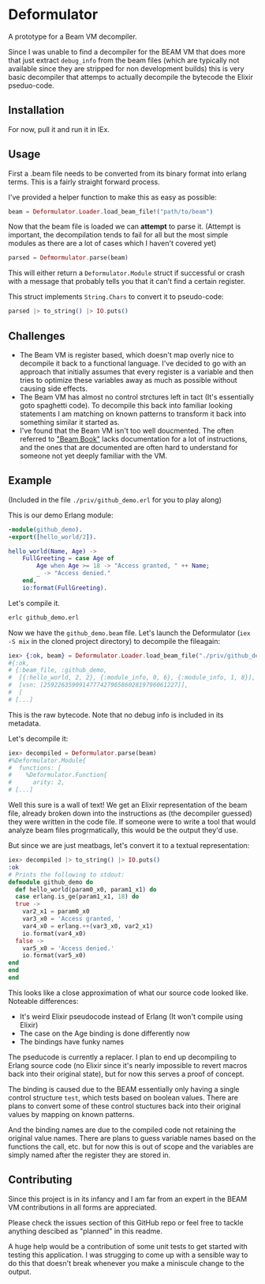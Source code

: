 # Deformulator

A prototype for a Beam VM decompiler.

Since I was unable to find a decompiler for the BEAM VM that does more that just extract `debug_info` from the beam files (which are typically not available since they are stripped for non development builds) this is very basic decompiler that attemps to actually decompile the bytecode the Elixir pseduo-code.

## Installation

For now, pull it and run it in IEx.

## Usage

First a .beam file needs to be converted from its binary format into erlang terms. This is a fairly straight forward process.

I've provided a helper function to make this as easy as possible:

```elixir
beam = Deformulator.Loader.load_beam_file!("path/to/beam")
```

Now that the beam file is loaded we can **attempt** to parse it. (Attempt is important, the decompilation tends to fail for all but the most simple modules as there are a lot of cases which I haven't covered yet)

```elixir
parsed = Defmormulator.parse(beam)
```

This will either return a `Deformulator.Module` struct if successful or crash with a message that probably tells you that it can't find a certain register.

This struct implements `String.Chars` to convert it to pseudo-code:

```elixir
parsed |> to_string() |> IO.puts()
```

## Challenges

* The Beam VM is register based, which doesn't map overly nice to decompile it back to a functional language. I've decided to go with an approach that initially assumes that every register is a variable and then tries to optimize these variables away as much as possible without causing side effects.
* The Beam VM has almost no control strctures left in tact (It's essentially goto spaghetti code). To decompile this back into familiar looking statements I am matching on known patterns to transform it back into something similar it started as.
* I've found that the Beam VM isn't too well doucmented. The often referred to ["Beam Book"](https://blog.stenmans.org/theBeamBook/#AP-Instructions) lacks documentation for a lot of instructions, and the ones that are documented are often hard to understand for someone not yet deeply familiar with the VM.

## Example

(Included in the file `./priv/github_demo.erl` for you to play along)

This is our demo Erlang module:

```erlang
-module(github_demo).
-export([hello_world/2]).

hello_world(Name, Age) ->
	FullGreeting = case Age of
		Age when Age >= 18 -> "Access granted, " ++ Name;
		_ -> "Access denied."
	end,
	io:format(FullGreeting).
```

Let's compile it.

```sh
erlc github_demo.erl
```

Now we have the `github_demo.beam` file. Let's launch the Deformulator (`iex -S mix` in the cloned project directory) to decompile the fileagain:

```elixir
iex> {:ok, beam} = Deformulator.Loader.load_beam_file("./priv/github_demo.beam")
#{:ok,
# {:beam_file, :github_demo,
#  [{:hello_world, 2, 2}, {:module_info, 0, 6}, {:module_info, 1, 8}],
#  [vsn: [25922635909147774279658602819796061227]],
#  [
# [...]
```

This is the raw bytecode. Note that no debug info is included in its metadata.

Let's decompile it:

```elixir
iex> decompiled = Deformulator.parse(beam) 
#%Deformulator.Module{
#  functions: [
#    %Deformulator.Function{
#      arity: 2,
# [...]
```

Well this sure is a wall of text! We get an Elixir representation of the beam file, already broken down into the instructions as (the decompiler guessed) they were written in the code file. If someone were to write a tool that would analyze beam files progrmatically, this would be the output they'd use.

But since we are just meatbags, let's convert it to a textual representation:

```elixir
iex> decompiled |> to_string() |> IO.puts()
:ok
# Prints the following to stdout:
defmodule github_demo do
  def hello_world(param0_x0, param1_x1) do
  case erlang.is_ge(param1_x1, 18) do
  true ->
    var2_x1 = param0_x0
    var3_x0 = 'Access granted, '
    var4_x0 = erlang.++(var3_x0, var2_x1)
    io.format(var4_x0)
  false ->
    var5_x0 = 'Access denied.'
    io.format(var5_x0)
end
end
end
```

This looks like a close approximation of what our source code looked like. Noteable differences:

  * It's weird Elixir pseudocode instead of Erlang (It won't compile using Elixir)
  * The case on the Age binding is done differently now
  * The bindings have funky names

The pseducode is currently a replacer. I plan to end up decompiling to Erlang source code (no Elixir since it's nearly impossible to revert macros back into their original state), but for now this serves a proof of concept. 

The binding is caused due to the BEAM essentially only having a single control structure `test`, which tests based on boolean values. There are plans to convert some of these control stuctures back into their original values by mapping on known patterns.

And the binding names are due to the compiled code not retaining the original value names. There are plans to guess variable names based on the functions the call, etc. but for now this is out of scope and the variables are simply named after the register they are stored in.

## Contributing

Since this project is in its infancy and I am far from an expert in the BEAM VM contributions in all forms are appreciated.

Please check the issues section of this GitHub repo or feel free to tackle anything descibed as "planned" in this readme.

A huge help would be a contribution of some unit tests to get started with testing this application. I was strugging to come up with a sensible way to do this that doesn't break whenever you make a miniscule change to the output.
